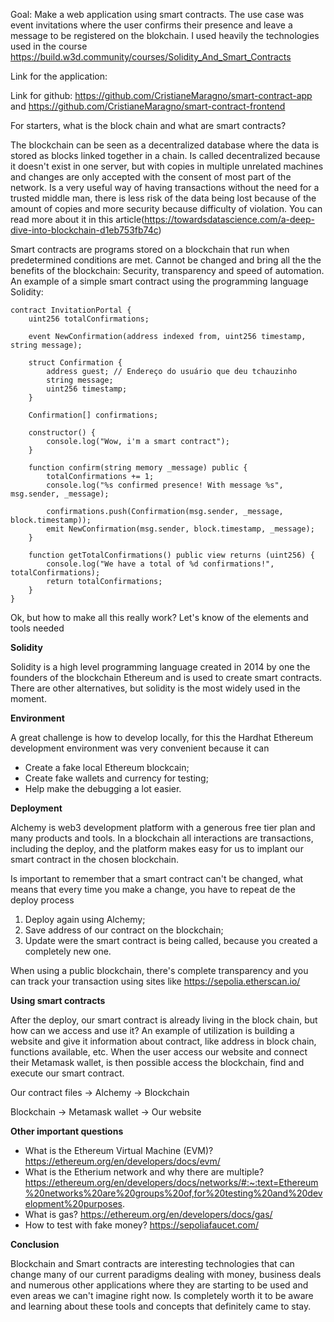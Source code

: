 
Goal: Make a web application using smart contracts. The use case was event invitations where the user confirms their presence and leave a message to be registered on the blokchain. I used heavily the technologies used in the course https://build.w3d.community/courses/Solidity_And_Smart_Contracts

Link for the application:

Link for github: https://github.com/CristianeMaragno/smart-contract-app and https://github.com/CristianeMaragno/smart-contract-frontend

For starters, what is the block chain and what are smart contracts?

The blockchain can be seen as a decentralized database where the data is stored as
blocks linked together in a chain. Is called decentralized because it doesn't exist in one server, but with copies in multiple unrelated machines and changes are only accepted with the consent of most part of the network. Is a very useful way of having transactions without the need for a trusted middle man, there is less risk of the data being lost because of the amount of copies and more security because difficulty of violation.
You can read more about it in this article(https://towardsdatascience.com/a-deep-dive-into-blockchain-d1eb753fb74c)

Smart contracts are  programs stored on a blockchain that run when predetermined conditions are met. Cannot be changed and bring all the the benefits of the blockchain: Security, transparency and speed of automation. An example of a simple smart contract using the programming language Solidity:

```
contract InvitationPortal {
	uint256 totalConfirmations;
	
	event NewConfirmation(address indexed from, uint256 timestamp, string message);
	
	struct Confirmation {
		address guest; // Endereço do usuário que deu tchauzinho
		string message;
		uint256 timestamp;
	}
	
	Confirmation[] confirmations;
	
	constructor() {
		console.log("Wow, i'm a smart contract");
	}
	
	function confirm(string memory _message) public {
		totalConfirmations += 1;
		console.log("%s confirmed presence! With message %s", msg.sender, _message);
		
		confirmations.push(Confirmation(msg.sender, _message, block.timestamp));
		emit NewConfirmation(msg.sender, block.timestamp, _message);
	}
	
	function getTotalConfirmations() public view returns (uint256) {
		console.log("We have a total of %d confirmations!", totalConfirmations);
		return totalConfirmations;
	}
}
```

Ok, but how to make all this really work? Let's know of the elements and tools needed

**Solidity**

Solidity is a high level programming language created in 2014 by one the founders of the blockchain Ethereum and is used to create smart contracts. There are other alternatives, but solidity is the most widely used in the moment.

**Environment**

A great challenge is how to develop locally, for this the Hardhat Ethereum development environment was very convenient because it can
- Create a fake local Ethereum blockcain;
- Create fake wallets and currency for testing;
- Help make the debugging a lot easier.

**Deployment**

Alchemy is web3 development platform with a generous free tier plan and many products and tools. In a blockchain all interactions are transactions, including the deploy, and the platform makes easy for us to implant our smart contract in the chosen blockchain.

Is important to remember that a smart contract can't be changed, what means that every time you make a change, you have to repeat de the deploy process
1. Deploy again using Alchemy;
2. Save address of our contract on the blockchain;
3. Update were the smart contract is being called, because you created a completely new one.

When using a public blockchain, there's complete transparency and you can track your transaction using sites like https://sepolia.etherscan.io/

**Using smart contracts**

After the deploy, our smart contract is already living in the block chain, but how can we access and use it?
An example of utilization is building a website and give it information about contract, like address in block chain, functions available, etc. When the user access our website and connect their Metamask wallet, is then possible access the blockchain, find and execute our smart contract.

Our contract files -> Alchemy -> Blockchain

Blockchain -> Metamask wallet -> Our website

**Other important questions**

- What is the Ethereum Virtual Machine (EVM)? https://ethereum.org/en/developers/docs/evm/
- What is the Etherium network and why there are multiple? https://ethereum.org/en/developers/docs/networks/#:~:text=Ethereum%20networks%20are%20groups%20of,for%20testing%20and%20development%20purposes.
- What is gas? https://ethereum.org/en/developers/docs/gas/
- How to test with fake money? https://sepoliafaucet.com/

**Conclusion**

Blockchain and Smart contracts are  interesting technologies that can change many of our current paradigms dealing with money, business deals and numerous other applications where they are starting to be used and even areas we can't imagine right now. 
Is completely worth it to be aware and learning about these tools and concepts that definitely came to stay.